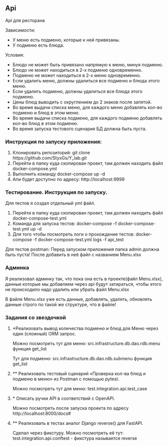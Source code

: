 <h2>Api</h2>

<p>Api для ресторана</p>
<p>Зависимости:</p>
<ul>
<li>У меню есть подменю, которые к ней привязаны.</li>
<li>У подменю есть блюда.</li>
</ul>
<p>Условия:</p>
<ul>
<li>Блюдо не может быть привязано напрямую к меню, минуя подменю.</li>
<li>Блюдо не может находиться в 2-х подменю одновременно.</li>
<li>Подменю не может находиться в 2-х меню одновременно.</li>
<li>Если удалить меню, должны удалиться все подменю и блюда этого меню.</li>
<li>Если удалить подменю, должны удалиться все блюда этого подменю.</li>
<li>Цены блюд выводить с округлением до 2 знаков после запятой.</li>
<li>Во время выдачи списка меню, для каждого меню добавлять кол-во подменю и блюд в этом меню.</li>
<li>Во время выдачи списка подменю, для каждого подменю добавлять кол-во блюд в этом подменю.</li>
<li>Во время запуска тестового сценария БД должна быть пуста.</li>
</ul>

<h3>Инструкция по запуску приложения:</h3>

<ol>
<li>Клонировать репозиторий: git clone https://github.com/StyxGs/Y_lab.git</li>
<li>Перейти в папку куда скопирован проект, там должен находить файл docker-compose.yml</li>
<li>Выполнить команду docker-compose up -d</li>
<li>Апи будет доступно по адресу: http://localhost:9999</li>
</ol>

<h3>Тестирование. Инструкция по запуску.</h3>
<p>Для тестов я создал отдельный yml файл.</p>
<ol>
<li>Перейти в папку куда скопирован проект, там должен находить файл docker-compose-test.yml</li>
<li>Команда для запуска тестов: docker-compose -f docker-compose-test.yml up -d</li>
<li>Для того чтобы посмотреть логи о прохождение тестов: docker-compose -f docker-compose-test.yml logs -f api_test</li>
</ol>
<p>Для тестов postman: Перед запуском приложения папка admin должна быть пуста! После добавить в неё файл с названием Menu.xlsx</p>

<h3>Админка</h3>
<p>Я реализовал админку так, что пока она есть в проекте(файл Menu.xlsx), данные которые мы добавляем через api будут затираться,
чтобы этого не происходило надо удалить или убрать файл Menu.xlsx</p>
<p>В файле Menu.xlsx уже есть данные, добавлять, удалять, обновлять данные строго по такой же структуре, что в файле!</p>

<h3>Задания со звездочкой</h3>
<ol>
<li>*Реализовать вывод количества подменю и блюд для Меню через один (сложный) ORM запрос.
<p>Можно посмотреть тут для меню: src.infrastructure.db.dao.rdb.menu функция get_list</p>
<p>Тут для подменю: src.infrastructure.db.dao.rdb.submenu функция get_list</p></li>
<li>** Реализовать тестовый сценарий «Проверка кол-ва блюд и подменю в меню» из Postman с помощью pytest.
<p>Можно посмотреть тут для меню: test.integration.api.test_case</p></li>
<li>* Описать ручки API в соответствий c OpenAPI.
<p>Можно посмотреть после запуска проекта по адресу http://localhost:8000/docs#</p></li>
<li>** Реализовать в тестах аналог Django reverse() для FastAPI.
<p>Сделал через фикстуру. Можно посмотреть её тут: test.integration.api.conftest - фикстура называется reverse</p></li>
</ol>
